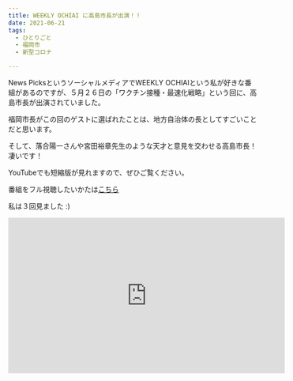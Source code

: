 ```yaml
---
title: WEEKLY OCHIAI に高島市長が出演！！
date: 2021-06-21
tags:
  - ひとりごと
  - 福岡市
  - 新型コロナ

---
```


News PicksというソーシャルメディアでWEEKLY OCHIAIという私が好きな番組があるのですが、５月２６日の「ワクチン接種・最速化戦略」という回に、高島市長が出演されていました。

福岡市長がこの回のゲストに選ばれたことは、地方自治体の長としてすごいことだと思います。

そして、落合陽一さんや宮田裕章先生のような天才と意見を交わせる高島市長！凄いです！

YouTubeでも短縮版が見れますので、ぜひご覧ください。

番組をフル視聴したいかたは[こちら](https://newspicks.com/live-movie/1278?invoker=ln_youtube_movie_seut210527_wo-wkcn-yt-com&utm_source=youtube&utm_medium=movie&utm_campaign=wo-wkcn-yt-com)

私は３回見ました :)

<iframe width="560" height="315" src="https://www.youtube.com/embed/LpdktdHrsgk" title="YouTube video player" frameborder="0" allow="accelerometer; autoplay; clipboard-write; encrypted-media; gyroscope; picture-in-picture" allowfullscreen></iframe>
